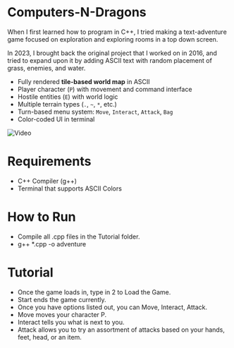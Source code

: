 # Computers-N-Dragons

When I first learned how to program in C++, I tried making a text-adventure game focused on exploration and exploring rooms in a top down screen. 

In 2023, I brought back the original project that I worked on in 2016, and tried to expand upon it by adding ASCII text with random placement of grass, enemies, and water. 

- Fully rendered **tile-based world map** in ASCII
- Player character (`P`) with movement and command interface
- Hostile entities (`E`) with world logic
- Multiple terrain types (`.`, `~`, `*`, etc.)
- Turn-based menu system: `Move`, `Interact`, `Attack`, `Bag`
- Color-coded UI in terminal

![Video](https://i.gyazo.com/d2dbfea74ad802be31d68d9eb79d8efb.gif)

# Requirements

- C++ Compiler (g++)
- Terminal that supports ASCII Colors

# How to Run

- Compile all .cpp files in the Tutorial folder.
- g++ *.cpp -o adventure

# Tutorial

- Once the game loads in, type in 2 to Load the Game. 
- Start ends the game currently.
- Once you have options listed out, you can Move, Interact, Attack.
- Move moves your character P.
- Interact tells you what is next to you.
- Attack allows you to try an assortment of attacks based on your hands, feet, head, or an item.


